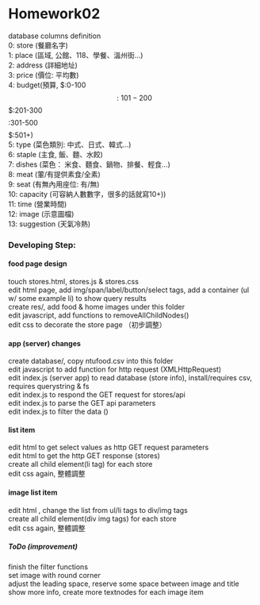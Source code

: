 # Homework02
database columns definition\
 0: store (餐廳名字)\
 1: place (區域, 公館、118、學餐、溫州街...)\
 2: address (詳細地址)\
 3: price (價位: 平均數)\
 4: budget(預算, $:0-100 $$:101-200 $$$:201-300 $$$$:301-500 $$$$$:501+)\
 5: type (菜色類別: 中式、日式、韓式...)\
 6: staple (主食, 飯、麵、水餃)\
 7: dishes (菜色： 米食、麵食、鍋物、排餐、輕食...)\
 8: meat (葷/有提供素食/全素)  \
 9: seat (有無內用座位: 有/無) \
10: capacity (可容納人數數字，很多的話就寫10+))\
11: time (營業時間)\
12: image (示意圖檔)\
13: suggestion (天氣冷熱)

### Developing Step: 
#### food page design 
touch stores.html, stores.js & stores.css \
edit html page, add img/span/label/button/select tags, add a container (ul w/ some example li) to show query results \
create res/, add food & home images under this folder \
edit javascript, add functions to removeAllChildNodes() \
edit css to decorate the store page （初步調整）

#### app (server) changes 
create database/, copy ntufood.csv into this folder \
edit javascript to add function for http request (XMLHttpRequest) \
edit index.js (server app) to read database (store info), install/requires csv, requires querystring & fs \
edit index.js to respond the GET request for stores/api \
edit index.js to parse the GET api parameters \
edit index.js to filter the data () 

#### list item 
edit html to get select values as http GET request parameters \
edit html to get the http GET response (stores) \
create all child element(li tag) for each store \
edit css again, 整體調整 

#### image list item 
edit html , change the list from ul/li tags to div/img tags \
create all child element(div img tags) for each store \
edit css again, 整體調整 

##### ToDo (improvement)
finish the filter functions \
set image with round corner \
adjust the leading space, reserve some space between image and title \
show more info, create more textnodes for each image item
